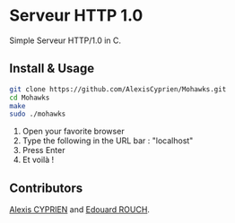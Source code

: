# Serveur HTTP 1.0

Simple Serveur HTTP/1.0 in C.

## Install & Usage

```bash
git clone https://github.com/AlexisCyprien/Mohawks.git 
cd Mohawks
make
sudo ./mohawks
```

1. Open your favorite browser
2. Type the following in the URL bar : "localhost" 
3. Press Enter
4. Et voilà !

## Contributors

[Alexis CYPRIEN](https://github.com/AlexisCyprien) and [Edouard ROUCH](https://github.com/EdouardRouch).
 
